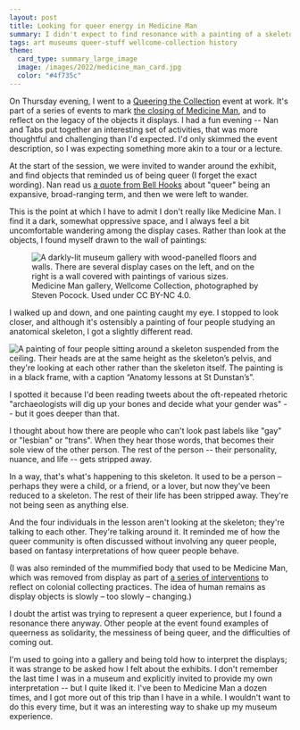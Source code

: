 ```yaml
---
layout: post
title: Looking for queer energy in Medicine Man
summary: I didn't expect to find resonance with a painting of a skeleton.
tags: art museums queer-stuff wellcome-collection history
theme:
  card_type: summary_large_image
  image: /images/2022/medicine_man_card.jpg
  color: "#4f735c"
---
```


On Thursday evening, I went to a [Queering the Collection] event at work.
It's part of a series of events to mark [the closing of Medicine Man][beyond], and to reflect on the legacy of the objects it displays.
I had a fun evening -- Nan and Tabs put together an interesting set of activities, that was more thoughtful and challenging than I'd expected.
I'd only skimmed the event description, so I was expecting something more akin to a tour or a lecture.

At the start of the session, we were invited to wander around the exhibit, and find objects that reminded us of being queer (I forget the exact wording).
Nan read us [a quote from Bell Hooks][bellhooks] about "queer" being an expansive, broad-ranging term, and then we were left to wander.

This is the point at which I have to admit I don't really like Medicine Man.
I find it a dark, somewhat oppressive space, and I always feel a bit uncomfortable wandering among the display cases.
Rather than look at the objects, I found myself drawn to the wall of paintings:

<figure class="fullwidth_img">
  <img src="/images/2022/EP_000425_005_1x.jpg" srcset="/images/2022/EP_000425_005_1x.jpg 1x, /images/2022/EP_000425_005_2x.jpg 2x, /images/2022/EP_000425_005_3x.jpg 3x" alt="A darkly-lit museum gallery with wood-panelled floors and walls. There are several display cases on the left, and on the right is a wall covered with paintings of various sizes.">
  <figcaption>
    Medicine Man gallery, Wellcome Collection, photographed by Steven Pocock.
    Used under CC BY-NC 4.0.
  </figcaption>
</figure>

I walked up and down, and one painting caught my eye.
I stopped to look closer, and although it's ostensibly a painting of four people studying an anatomical skeleton, I got a slightly different read.

<img src="/images/2022/st-dunstans_1x.jpg" srcset="/images/2022/st-dunstans_1x.jpg 1x, /images/2022/st-dunstans_2x.jpg 2x, /images/2022/st-dunstans_3x.jpg 3x" class="fullwidth_img" alt="A painting of four people sitting around a skeleton suspended from the ceiling. Their heads are at the same height as the skeleton’s pelvis, and they're looking at each other rather than the skeleton itself. The painting is in a black frame, with a caption “Anatomy lessons at St Dunstan’s”.">

I spotted it because I'd been reading tweets about the oft-repeated rhetoric "archaeologists will dig up your bones and decide what your gender was" -- but it goes deeper than that.

I thought about how there are people who can't look past labels like "gay" or "lesbian" or "trans".
When they hear those words, that becomes their sole view of the other person.
The rest of the person -- their personality, nuance, and life -- gets stripped away.

In a way, that's what's happening to this skeleton.
It used to be a person – perhaps they were a child, or a friend, or a lover, but now they've been reduced to a skeleton.
The rest of their life has been stripped away.
They're not being seen as anything else.

And the four individuals in the lesson aren't looking at the skeleton; they're talking to each other.
They're talking around it.
It reminded me of how the queer community is often discussed without involving any queer people, based on fantasy interpretations of how queer people behave.

(I was also reminded of the mummified body that used to be Medicine Man, which was removed from display as part of [a series of interventions][intervention] to reflect on colonial collecting practices.
The idea of human remains as display objects is slowly – too slowly – changing.)

I doubt the artist was trying to represent a queer experience, but I found a resonance there anyway.
Other people at the event found examples of queerness as solidarity, the messiness of being queer, and the difficulties of coming out.

I'm used to going into a gallery and being told how to interpret the displays; it was strange to be asked how I felt about the exhibits.
I don't remember the last time I was in a museum and explicitly invited to provide my own interpretation -- but I quite liked it.
I've been to Medicine Man a dozen times, and I got more out of this trip than I have in a while.
I wouldn't want to do this every time, but it was an interesting way to shake up my museum experience.

[Queering the Collection]: https://wellcomecollection.org/events/YqsRchEAAMXL_J76
[beyond]: https://wellcomecollection.org/event-series/Yv5GQhAAAILuA2Mb
[bellhooks]: https://en.wikipedia.org/wiki/Bell_hooks#Personal_life
[intervention]: https://museummutterings.wordpress.com/2021/09/15/intervention-medicine-man-gallery-wellcome-collection-london/
